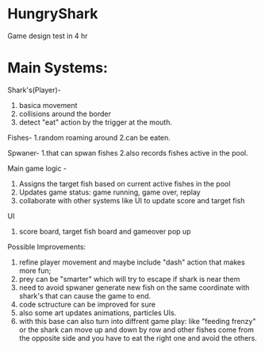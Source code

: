 # HungryShark
Game design test in 4 hr

# Main Systems:

Shark's(Player)-
1. basica movement
2. collisions around the border
3.  detect "eat" action by the trigger at the mouth.

Fishes- 
1.random roaming around
2.can be eaten.

Spwaner-
1.that can spwan fishes
2.also records fishes active in the pool.

Main game logic -
1. Assigns the target fish based on current active fishes in the pool
2. Updates game status: game running, game over, replay
3. collaborate with other systems like UI to update score and target fish

UI
1. score board, target fish board and gameover pop up


Possible Improvements:
1. refine player movement and maybe include "dash" action that makes more fun;
2. prey can be "smarter" which will try to escape if shark is near them
3. need to avoid spwaner generate new fish on the same coordinate with shark's that can cause the game to end.
4. code sctructure can be improved for sure
5. also some art updates animations, particles UIs.
6. with this base can also turn into diffrent game play: like "feeding frenzy" or the shark can move up and down by row and other fishes come from the opposite side and you have to eat the right one and avoid the others.
